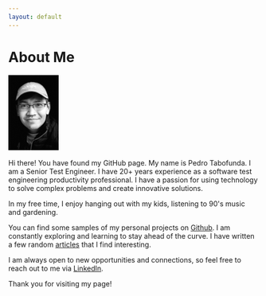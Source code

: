 ```yaml
---
layout: default
---
```


# About Me

<img src="./assets/img/me.png" alt="me" style="width: 20%; height: auto;" />

Hi there! You have found my GitHub page. My name is Pedro Tabofunda. I am a Senior Test Engineer. I have 20+ years experience as a software test engineering productivity professional. I have a passion for using technology to solve complex problems and create innovative solutions.

In my free time, I enjoy hanging out with my kids, listening to 90's music and gardening. 

You can find some samples of my personal projects on [Github](https://ptabofunda.github.io). I am constantly exploring and learning to stay ahead of the curve. I have written a few random [articles](./articles.html) that I find interesting.


I am always open to new opportunities and connections, so feel free to reach out to me via [LinkedIn](https://www.linkedin.com/in/pedro-tabofunda).

Thank you for visiting my page!
